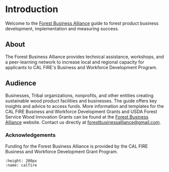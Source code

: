 # Introduction

Welcome to the [Forest Business Alliance](https://www.forestbusinessalliance.org/) guide to forest product business development, implementation and measuring success.

## About

The Forest Business Alliance provides technical assistance, workshops, and a peer-learning network to increase local and regional capacity for applicants to CAL FIRE's Business and Workforce Development Program.

## Audience
Businesses, Tribal organizations, nonprofits, and other entities creating sustainable wood product facilities and businesses. The guide offers key insights and advice to access funds. More information and templates for the CAL FIRE Business and Workforce Development Grants and USDA Forest Service Wood Innovation Grants can be found at the [Forest Business Alliance](https://www.forestbusinessalliance.org/) website. Contact us directly at [forestbusinessalliance@gmail.com](mailto:'forestbusinessalliance.com').

### Acknowledgements
Funding for the Forest Business Alliance is provided by the CAL FIRE Business and Workforce Development Grant Program.

```{image} /calfire.png
:height: 200px
:name: calfire
```

```{tableofcontents}
```
